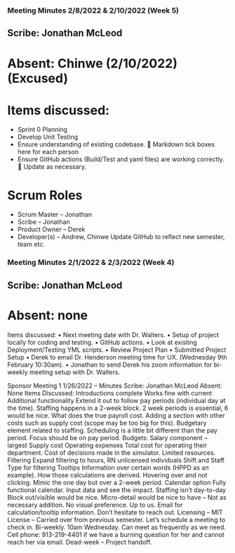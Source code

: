 ### Meeting Minutes 2/8/2022 & 2/10/2022 (Week 5)
## Scribe: Jonathan McLeod
# Absent: Chinwe (2/10/2022) (Excused)

# Items discussed:
* Sprint 0 Planning
* Develop Unit Testing
* Ensure understanding of existing codebase. 
	Markdown tick boxes here for each person
* Ensure GitHub actions (Build/Test and yaml files) are working correctly.
	Update as necessary.
# Scrum Roles
* Scrum Master – Jonathan 
* Scribe – Jonathan 
* Product Owner – Derek 
* Developer(s) – Andrew, Chinwe
Update GitHub to reflect new semester, team etc.

### Meeting Minutes 2/1/2022 & 2/3/2022 (Week 4)
## Scribe: Jonathan McLeod
# Absent: none

Items discussed:
•	Next meeting date with Dr. Walters.
•	Setup of project locally for coding and testing.
•	GitHub actions.
•	Look at existing Deployment/Testing YML scripts.
•	Review Project Plan
•	Submitted Project Setup
•	Derek to email Dr. Henderson meeting time for UX. (Wednesday 9th February 10:30am).
•	Jonathan to send Derek his zoom information for bi-weekly meeting setup with Dr. Walters.

Sponsor Meeting 1 1/26/2022 – Minutes
Scribe: Jonathan McLeod
Absent: None
Items Discussed:
    Introductions complete
    Works fine with current
    Additional functionality
    Extend it out to follow pay periods (individual day at the time).
    Staffing happens in a 2-week block. 2 week periods is essential, 6 would be nice.
    What does the true payroll cost.
    Adding a section with other costs such as supply cost (scope may be too big for this).
    Budgetary element related to staffing. 
    Scheduling is a little bit different than the pay period. Focus should be on pay period.
    Budgets:
        Salary component – largest
        Supply cost
        Operating expenses
        Total cost for operating their department.
        Cost of decisions made in the simulator.
    Limited resources. 
    Filtering
    Expand filtering to hours, RN unlicensed individuals
    Shift and Staff Type for filtering
    Tooltips
        Information over certain words (HPPD as an example). How those calculations are derived. Hovering over and not clicking.
    Mimic the one day but over a 2-week period. 
    Calendar option
        Fully functional calendar.
        Input data and see the impact.
        Staffing isn’t day-to-day
        Block out/visible would be nice.
        Micro-detail would be nice to have – Not as necessary addition.
        No visual preference. Up to us.
    Email for calculation/tooltip information. 
    Don’t hesitate to reach out.
    Licensing – MIT License – Carried over from previous semester.
    Let’s schedule a meeting to check in. Bi-weekly. 10am Wednesday.
        Can meet as frequently as we need. 
        Cell phone: 913-219-4401   if we have a burning question for her and cannot reach her via email.
    Dead-week – Project handoff.
